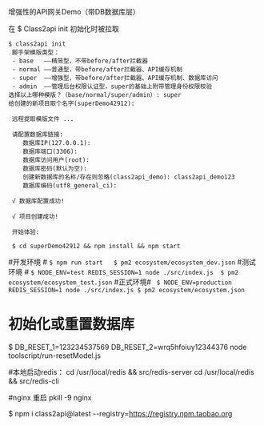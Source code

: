 增强性的API网关Demo（带DB数据库层）
 
在 $ Class2api init 初始化时被拉取
```
$ class2api init
 脚手架模版类型：
 - base   ——精简型，不带before/after拦截器
 - normal ——普通型，带before/after拦截器、API缓存机制
 - super  ——增强型，带before/after拦截器、API缓存机制、数据库访问
 - admin  ——管理后台权限认证型，super的基础上附带管理身份权限校验
选择以上哪种模版？（base/normal/super/admin）: super
给创建的新项目取个名字(superDemo42912): 

 远程提取模版文件 ...

 请配置数据库链接:
    数据库IP(127.0.0.1): 
    数据库端口(3306): 
    数据库访问用户(root): 
    数据库密码(默认为空): 
    创建新数据库的名称/存在则忽略(class2api_demo): class2api_demo123
    数据库编码(utf8_general_ci): 

 √ 数据库配置成功!

 √ 项目创建成功!

 开始体验:

 $ cd superDemo42912 && npm install && npm start 

```

 #开发环境 #
 `
 $ npm run start  
 $ pm2 ecosystem/ecosystem_dev.json
 `
 #测试环境 #
 `
 $ NODE_ENV=test REDIS_SESSION=1 node ./src/index.js 
 $ pm2 ecosystem/ecosystem_test.json
 `
 #正式环境#
 ` 
 $ NODE_ENV=production REDIS_SESSION=1 node ./src/index.js
 $ pm2 ecosystem/ecosystem.json
 `
# 初始化或重置数据库 #
 $ DB_RESET_1=123234537569 DB_RESET_2=wrq5hfoiuy12344376 node toolscript/run-resetModel.js      

#本地启动redis：
cd /usr/local/redis && src/redis-server
cd /usr/local/redis && src/redis-cli 

#nginx
重启 pkill -9 nginx

$ npm i class2api@latest --registry=https://registry.npm.taobao.org   


